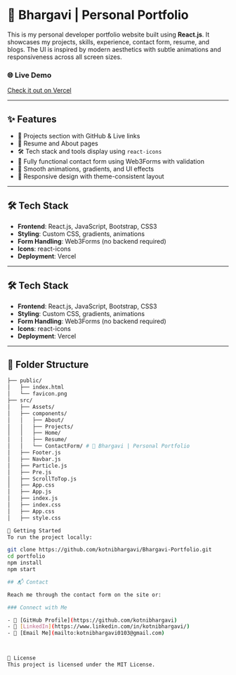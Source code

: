 # 💜 Bhargavi | Personal Portfolio

This is my personal developer portfolio website built using **React.js**. It showcases my projects, skills, experience, contact form, resume, and blogs. The UI is inspired by modern aesthetics with subtle animations and responsiveness across all screen sizes.

### 🌐 Live Demo
[Check it out on Vercel](https://your-portfolio-url.vercel.app)

---

## ✨ Features

- 💼 Projects section with GitHub & Live links
- 📜 Resume and About pages
- 🛠️ Tech stack and tools display using `react-icons`
- 🧾 Fully functional contact form using Web3Forms with validation
- 🎨 Smooth animations, gradients, and UI effects
- 🌙 Responsive design with theme-consistent layout


---

## 🛠 Tech Stack

- **Frontend**: React.js, JavaScript, Bootstrap, CSS3
- **Styling**: Custom CSS, gradients, animations
- **Form Handling**: Web3Forms (no backend required)
- **Icons**: react-icons
- **Deployment**: Vercel

---

## 🛠 Tech Stack

- **Frontend**: React.js, JavaScript, Bootstrap, CSS3
- **Styling**: Custom CSS, gradients, animations
- **Form Handling**: Web3Forms (no backend required)
- **Icons**: react-icons
- **Deployment**: Vercel

---

## 📂 Folder Structure

```bash
├── public/
│   ├── index.html
│   └── favicon.png
├── src/
│   ├── Assets/
│   ├── components/
│   │   ├── About/
│   │   ├── Projects/
│   │   ├── Home/
│   │   ├── Resume/
│   │   └── ContactForm/ # 💜 Bhargavi | Personal Portfolio
│   ├── Footer.js
│   ├── Navbar.js
│   ├── Particle.js
│   ├── Pre.js
│   ├── ScrollToTop.js
│   ├── App.css
│   ├── App.js
│   ├── index.js
│   ├── index.css
│   ├── App.css
│   ├── style.css

🚀 Getting Started
To run the project locally:

git clone https://github.com/kotnibhargavi/Bhargavi-Portfolio.git
cd portfolio
npm install
npm start

## 📬 Contact

Reach me through the contact form on the site or:

### Connect with Me

- 📂 [GitHub Profile](https://github.com/kotnibhargavi)
- 💼 [LinkedIn](https://www.linkedin.com/in/kotnibhargavi/)
- 📧 [Email Me](mailto:kotnibhargavi0103@gmail.com)



📝 License
This project is licensed under the MIT License.

